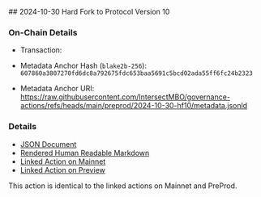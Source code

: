 ## 2024-10-30 Hard Fork to Protocol Version 10

### On-Chain Details

- Transaction:

- Metadata Anchor Hash (`blake2b-256`): `607860a3807270fd6dc8a792675fdc653baa5691c5bcd02ada55ff6fc24b2323`
- Metadata Anchor URI: <https://raw.githubusercontent.com/IntersectMBO/governance-actions/refs/heads/main/preprod/2024-10-30-hf10/metadata.jsonld>

### Details

- [JSON Document](./metadata.jsonld)
- [Rendered Human Readable Markdown](./metadata.jsonld.md)
- [Linked Action on Mainnet](../../mainnet/2024-10-30-hf10/README.md)
- [Linked Action on Preview](../../preview/2024-10-30-hf10/README.md)

This action is identical to the linked actions on Mainnet and PreProd.
